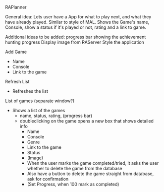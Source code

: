 RAPlanner

General idea:
Lets user have a App for what to play next, and what they have already played. Similar to style of MAL.
Shows the Game's name, Console, show a status if it's played or not, rating and a link to game.

Additional ideas to be added:
progress bar showing the achievement hunting progress
Display image from RAServer
Style the application

Add Game
- Name
- Console
- Link to the game

Refresh List
- Refreshes the list

List of games (separate window?)
- Shows a list of the games
	* name, status, rating, (progress bar)
	* doubleclicking on the game opens a new box that shows detailed info
		- Name
		- Console
		- Genre
		- Link to the game
		- Status
		- (Image)
		- When the user marks the game completed/tried, it asks the user whether to delete the game from the database
		- Also have a button to delete the game straight from database, ask for confirmation
		- (Set Progress, when 100 mark as completed)

		
